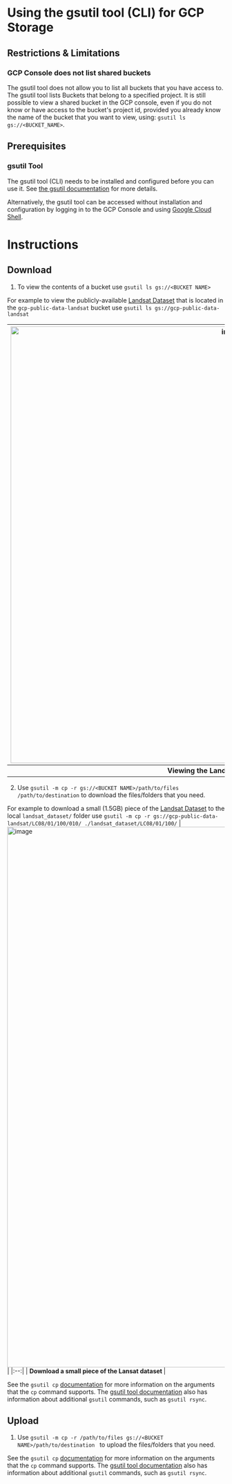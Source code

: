 # Using the gsutil tool (CLI) for GCP Storage

## Restrictions & Limitations

### GCP Console does not list shared buckets
The gsutil tool does not allow you to list all buckets that you have access to. The gsutil tool lists Buckets that belong to a specified project. It is still possible to view a shared bucket in the GCP console, even if you do not know or have access to the bucket's project id, provided you already know the name of the bucket that you want to view, using: `gsutil ls gs://<BUCKET_NAME>`.

## Prerequisites

### gsutil Tool

The gsutil tool (CLI) needs to be installed and configured before you can use it. See [the gsutil documentation](https://cloud.google.com/storage/docs/gsutil) for more details.

Alternatively, the gsutil tool can be accessed without installation and configuration by logging in to the GCP Console and using [Google Cloud Shell](https://cloud.google.com/shell).

# Instructions

## Download

1. To view the contents of a bucket use `gsutil ls gs://<BUCKET NAME>`
  
  For example to view the publicly-available [Landsat Dataset](https://cloud.google.com/storage/docs/public-datasets/landsat) that is located in the `gcp-public-data-landsat` bucket use `gsutil ls gs://gcp-public-data-landsat`

  | <img width="1009" alt="image" src="https://user-images.githubusercontent.com/8148776/146756443-4554e753-016c-4004-b299-5ab8ca40e049.png"> |
  |:--:|
  | <b>Viewing the Landsat Dataset bucket</b> |

2. Use `gsutil -m cp -r gs://<BUCKET NAME>/path/to/files /path/to/destination` to download the files/folders that you need. 
  
  For example to download a small (1.5GB) piece of the  [Landsat Dataset](https://cloud.google.com/storage/docs/public-datasets/landsat) to the local `landsat_dataset/` folder use `gsutil -m cp -r gs://gcp-public-data-landsat/LC08/01/100/010/ ./landsat_dataset/LC08/01/100/`
  | <img width="1249" alt="image" src="https://user-images.githubusercontent.com/8148776/146756648-5d36b375-62fa-4804-853d-7c51fc6da190.png"> |
  |:--:|
  | <b> Download a small piece of the Lansat dataset </b> |

See the `gsutil cp` [documentation](https://cloud.google.com/storage/docs/gsutil/commands/cp) for more information on the arguments that the `cp` command supports. The [gsutil tool documentation](https://cloud.google.com/storage/docs/gsutil) also has information about additional `gsutil` commands, such as `gsutil rsync`.

## Upload

1. Use `gsutil -m cp -r /path/to/files gs://<BUCKET NAME>/path/to/destination ` to upload the files/folders that you need. 

See the `gsutil cp` [documentation](https://cloud.google.com/storage/docs/gsutil/commands/cp) for more information on the arguments that the `cp` command supports. The [gsutil tool documentation](https://cloud.google.com/storage/docs/gsutil) also has information about additional `gsutil` commands, such as `gsutil rsync`.
